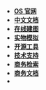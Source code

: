 - **[OS 官网](https://ouster.com/)**
- **[中文文档](/)**
- **[在线建图](Webslam)**
- **[实物模拟](https://www.blensor.org/)**
- **[开源工具](https://mp.weixin.qq.com/s?__biz=MzIyMzYwNTQ0OQ==&mid=2247483926&idx=1&sn=68473596236e60467a7402cfcdc86383&chksm=e81ae5b0df6d6ca63c830fc4916d1712e686fd522afc499476d420f4be40d79c34c58e3e6f69&mpshare=1&scene=1&srcid=&sharer_sharetime=1584548833813&sharer_shareid=f9fc55907139617307cb20b918f6b448&rd2werd=1#wechat_redirect)**
- **[技术支持](https://ouster.atlassian.net/servicedesk/customer/portal/8/group/22/create/86)**
- **[商务检索](https://io.oslidar.com/)**
- **[商务文档](https://wiki.oslidar.com/doc)**
- 


